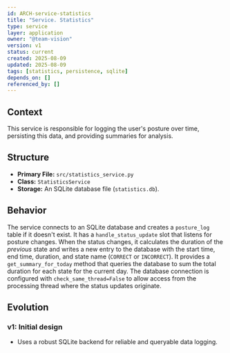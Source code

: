```yaml
---
id: ARCH-service-statistics
title: "Service. Statistics"
type: service
layer: application
owner: "@team-vision"
version: v1
status: current
created: 2025-08-09
updated: 2025-08-09
tags: [statistics, persistence, sqlite]
depends_on: []
referenced_by: []
---
```


## Context
This service is responsible for logging the user's posture over time, persisting this data, and providing summaries for analysis.

## Structure
*   **Primary File:** `src/statistics_service.py`
*   **Class:** `StatisticsService`
*   **Storage:** An SQLite database file (`statistics.db`).

## Behavior
The service connects to an SQLite database and creates a `posture_log` table if it doesn't exist. It has a `handle_status_update` slot that listens for posture changes. When the status changes, it calculates the duration of the *previous* state and writes a new entry to the database with the start time, end time, duration, and state name (`CORRECT` or `INCORRECT`). It provides a `get_summary_for_today` method that queries the database to sum the total duration for each state for the current day. The database connection is configured with `check_same_thread=False` to allow access from the processing thread where the status updates originate.

## Evolution
### v1: Initial design
*   Uses a robust SQLite backend for reliable and queryable data logging.
